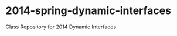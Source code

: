 2014-spring-dynamic-interfaces
==============================

Class Repository for 2014 Dynamic Interfaces
